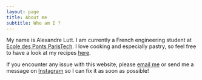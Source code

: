 ```yaml
---
layout: page
title: About me
subtitle: Who am I ?
---
```


<p>My name is Alexandre Lutt. I am currently a French engineering student at <a href="https://www.ecoledesponts.fr">Ecole des Ponts ParisTech</a>. I love cooking and especially pastry, so feel free to have a look at my recipes <a href="https://alexandrelutt.github.io/pages/pastry/">here</a>.</p>

<p>If you encounter any issue with this website, please <a href="mailto:contact@au-relais-croustillant.com">email me</a> or send me a message on <a href="https://www.instagram.com/au_relais_croustillant/">Instagram</a> so I can fix it as soon as possible!</p>
